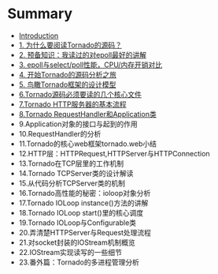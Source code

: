 # Summary

* [Introduction](README.md)
* [1. 为什么要阅读Tornado的源码？](chapter1.md)
* [2. 预备知识：我读过的对epoll最好的讲解](test.md)
* [3. epoll与select/poll性能，CPU/内存开销对比](3.md)
* [4. 开始Tornado的源码分析之旅](4.md)
* [5. 鸟瞰Tornado框架的设计模型](5.md)
* [6.Tornado源码必须要读的几个核心文件](6tornadoyuan-ma-bi-xu-yao-du-de-ji-ge-he-xin-wen-jian.md)
* [7.Tornado HTTP服务器的基本流程](7tornado-httpfu-wu-qi-de-ji-ben-liu-cheng.md)
* [8.Tornado RequestHandler和Application类](8tornado-requesthandlerhe-application-lei.md)
* 9.Application对象的接口与起到的作用
* 10.RequestHandler的分析
* 11.Tornado的核心web框架tornado.web小结
* 12.HTTP层：HTTPRequest,HTTPServer与HTTPConnection
* 13.Tornado在TCP层里的工作机制
* 14.Tornado TCPServer类的设计解读
* 15.从代码分析TCPServer类的机制
* 16.Tornado高性能的秘密：ioloop对象分析
* 17.Tornado IOLoop instance\(\)方法的讲解
* 18.Tornado IOLoop start\(\)里的核心调度
* 19.Tornado IOLoop与Configurable类
* 20.弄清楚HTTPServer与Request处理流程
* 21.对socket封装的IOStream机制概览
* 22.IOStream实现读写的一些细节
* 23.番外篇：Tornado的多进程管理分析

